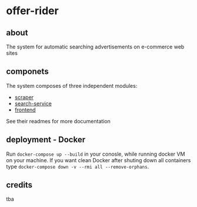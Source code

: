 # offer-rider

## about
The system for automatic searching advertisements on e-commerce web sites

## componets
The system composes of three independent modules:
* [scraper](./scraper/readme.md)
* [search-service](./search-service/readme.md)
* [frontend](./frontend/readme.md)

See their readmes for more documentation

## deployment - Docker

Run `docker-compose up --build` in your conosle, while running docker VM on your machine.
If you want clean Docker after shuting down all containers type `docker-compose down -v --rmi all --remove-orphans`.

## credits
tba
